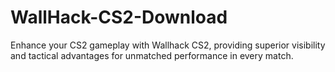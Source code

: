 # WallHack-CS2-Download
Enhance your CS2 gameplay with Wallhack CS2, providing superior visibility and tactical advantages for unmatched performance in every match.

